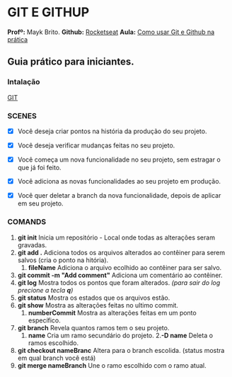 # GIT E GITHUP

 __Profº:__ Mayk Brito.
 __Github:__ [Rocketseat](https://github.com/Rocketseat/youtube-git-guia-pratico-iniciante)
 __Aula:__ [Como usar Git e Github na prática](https://www.youtube.com/watch?v=2alg7MQ6_sI&t=530s)

## Guia prático para iniciantes.

### Intalação

[GIT](https://git-scm.com/download)

### SCENES

- [x] Você deseja criar pontos na história da produção do seu projeto.
- [x] Você deseja verificar mudanças feitas no seu projeto.

- [x] Você começa um nova funcionalidade no seu projeto, sem estragar o que já foi feito.
- [x] Você adiciona as novas funcionalidades ao seu projeto em produção.
- [x] Você quer deletar a branch da nova funcionalidade, depois de aplicar em seu projeto.


### COMANDS

1. __git init__ Inicia um repositório -  Local onde todas as alterações seram gravadas.
2. __git add .__ Adiciona todos os arquivos alterados ao contêiner para serem salvos (cria o ponto na hitória).
    1. __fileName__ Adiciona o arquivo ecolhido ao contêiner para ser salvo.
3. __git commit -m "Add comment"__ Adiciona um comentário ao contêiner.
4. __git log__ Mostra todos os pontos que foram alterados. *(para sair do log precione a tecla __q__)*
5. __git status__ Mostra os estados que os arquivos estão. 
6. __git show__ Mostra as alterações feitas no ultimo commit.
    1. __numberCommit__ Mostra as alterações feitas em um ponto específico.
7. __git branch__ Revela quantos ramos tem o seu projeto. 
    1. __name__ Cria um ramo secundário do projeto.
    2.__-D name__ Deleta o ramos escolhido.
8. __git checkout nameBranc__ Altera para o branch escolida. (status mostra em qual branch você está)
9. __git merge nameBranch__ Une o ramo escolhido com o ramo atual.
